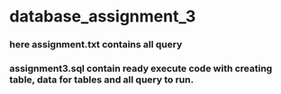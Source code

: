 # database_assignment_3
### here assignment.txt contains all query
### assignment3.sql contain ready execute code with creating table, data for tables and all query to run. 
